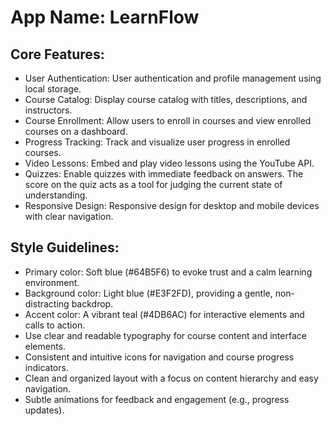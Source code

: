 # **App Name**: LearnFlow

## Core Features:

- User Authentication: User authentication and profile management using local storage.
- Course Catalog: Display course catalog with titles, descriptions, and instructors.
- Course Enrollment: Allow users to enroll in courses and view enrolled courses on a dashboard.
- Progress Tracking: Track and visualize user progress in enrolled courses.
- Video Lessons: Embed and play video lessons using the YouTube API.
- Quizzes: Enable quizzes with immediate feedback on answers. The score on the quiz acts as a tool for judging the current state of understanding.
- Responsive Design: Responsive design for desktop and mobile devices with clear navigation.

## Style Guidelines:

- Primary color: Soft blue (#64B5F6) to evoke trust and a calm learning environment.
- Background color: Light blue (#E3F2FD), providing a gentle, non-distracting backdrop.
- Accent color: A vibrant teal (#4DB6AC) for interactive elements and calls to action.
- Use clear and readable typography for course content and interface elements.
- Consistent and intuitive icons for navigation and course progress indicators.
- Clean and organized layout with a focus on content hierarchy and easy navigation.
- Subtle animations for feedback and engagement (e.g., progress updates).